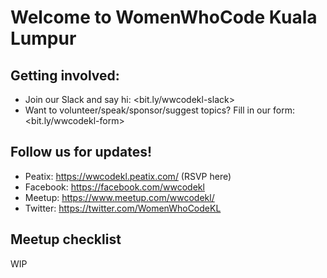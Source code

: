 # Welcome to WomenWhoCode Kuala Lumpur

## Getting involved:
- Join our Slack and say hi: <bit.ly/wwcodekl-slack>
- Want to volunteer/speak/sponsor/suggest topics? Fill in our form: <bit.ly/wwcodekl-form>

## Follow us for updates!
- Peatix: https://wwcodekl.peatix.com/ (RSVP here)
- Facebook: https://facebook.com/wwcodekl
- Meetup: https://www.meetup.com/wwcodekl/
- Twitter: https://twitter.com/WomenWhoCodeKL

## Meetup checklist
WIP

